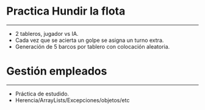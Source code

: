 
# Practica Hundir la flota
------------------------------------------------------------------------------------------------------------------------------------------
- 2 tableros, jugador vs IA.
- Cada vez que se acierta un golpe se asigna un turno extra.
- Generación de 5 barcos por tablero con colocación aleatoria.


# Gestión empleados
------------------------------------------------------------------------------------------------------------------------------------------
- Práctica de estudido.
- Herencia/ArrayLists/Excepciones/objetos/etc

